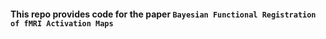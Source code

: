 #### This repo provides code for the paper `Bayesian Functional Registration of fMRI Activation Maps`
